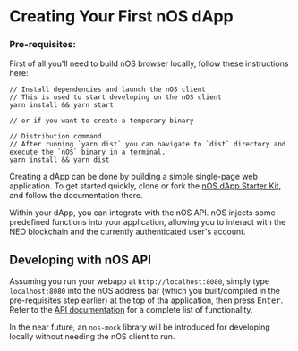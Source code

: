 # Creating Your First nOS dApp

### Pre-requisites:

First of all you'll need to build nOS browser locally, follow these instructions here:

```
// Install dependencies and launch the nOS client
// This is used to start developing on the nOS client
yarn install && yarn start

// or if you want to create a temporary binary

// Distribution command
// After running `yarn dist` you can navigate to `dist` directory and execute the `nOS` binary in a terminal.
yarn install && yarn dist
```

Creating a dApp can be done by building a simple single-page web application.  To get started
quickly, clone or fork the [nOS dApp Starter Kit](https://github.com/nos/dapp-starter-kit), and
follow the documentation there.

Within your dApp, you can integrate with the nOS API.  nOS injects some predefined functions into
your application, allowing you to interact with the NEO blockchain and the currently authenticated
user's account.

## Developing with nOS API

Assuming you run your webapp at `http://localhost:8080`, simply type `localhost:8080` into the nOS
address bar (which you built/compiled in the pre-requisites step earlier) at the top of tha application, then press <kbd>Enter</kbd>.  Refer to the
[API documentation](./api.md) for a complete list of functionality.

In the near future, an `nos-mock` library will be introduced for developing locally without needing
the nOS client to run.
